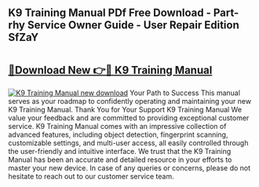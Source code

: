 ## K9 Training Manual PDf Free Download - Part-rhy Service Owner Guide - User Repair Edition SfZaY

# <h2><a href="http://bc13622.oget.top/?id=K9+Training+Manual">🔗Download New 👉🔴 K9 Training Manual</a></h2>

[![K9 Training Manual new download](https://i.imgur.com/5g1atiW.png)](http://bc13622.oget.top/?id=K9+Training+Manual)
Your Path to Success This manual serves as your roadmap to confidently operating and maintaining your new K9 Training Manual. Thank You for Your Support K9 Training Manual We value your feedback and are committed to providing exceptional customer service. K9 Training Manual comes with an impressive collection of advanced features, including object detection, fingerprint scanning, customizable settings, and multi-user access, all easily controlled through the user-friendly and intuitive interface. We trust that the K9 Training Manual has been an accurate and detailed resource in your efforts to master your new device. In case of any queries or concerns, please do not hesitate to reach out to our customer service team.

